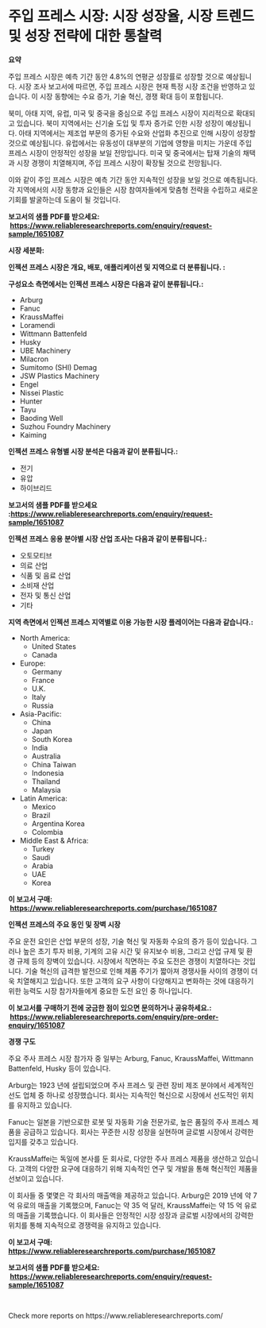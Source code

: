 <p><h1>주입 프레스 시장: 시장 성장율, 시장 트렌드 및 성장 전략에 대한 통찰력</h1></p><p><strong>요약</strong></p>
<p><p>주입 프레스 시장은 예측 기간 동안 4.8%의 연평균 성장률로 성장할 것으로 예상됩니다. 시장 조사 보고서에 따르면, 주입 프레스 시장은 현재 특정 시장 조건을 반영하고 있습니다. 이 시장 동향에는 수요 증가, 기술 혁신, 경쟁 확대 등이 포함됩니다.</p><p>북미, 아태 지역, 유럽, 미국 및 중국을 중심으로 주입 프레스 시장이 지리적으로 확대되고 있습니다. 북미 지역에서는 신기술 도입 및 투자 증가로 인한 시장 성장이 예상됩니다. 아태 지역에서는 제조업 부문의 증가된 수요와 산업화 추진으로 인해 시장이 성장할 것으로 예상됩니다. 유럽에서는 유동성이 대부분의 기업에 영향을 미치는 가운데 주입 프레스 시장이 안정적인 성장을 보일 전망입니다. 미국 및 중국에서는 탑재 기술의 채택과 시장 경쟁이 치열해지며, 주입 프레스 시장이 확장될 것으로 전망됩니다.</p><p>이와 같이 주입 프레스 시장은 예측 기간 동안 지속적인 성장을 보일 것으로 예측됩니다. 각 지역에서의 시장 동향과 요인들은 시장 참여자들에게 맞춤형 전략을 수립하고 새로운 기회를 발굴하는데 도움이 될 것입니다.</p></p>
<p><strong>보고서의 샘플 PDF를 받으세요: &nbsp;<a href="https://www.reliableresearchreports.com/enquiry/request-sample/1651087">https://www.reliableresearchreports.com/enquiry/request-sample/1651087</a></strong></p>
<p><strong>시장 세분화:</strong></p>
<p><strong> 인젝션 프레스 시장은 개요, 배포, 애플리케이션 및 지역으로 더 분류됩니다. :</strong></p>
<p><strong>구성요소 측면에서는 인젝션 프레스 시장은 다음과 같이 분류됩니다.:</strong></p>
<p><ul><li>Arburg</li><li>Fanuc</li><li>KraussMaffei</li><li>Loramendi</li><li>Wittmann Battenfeld</li><li>Husky</li><li>UBE Machinery</li><li>Milacron</li><li>Sumitomo (SHI) Demag</li><li>JSW Plastics Machinery</li><li>Engel</li><li>Nissei Plastic</li><li>Hunter</li><li>Tayu</li><li>Baoding Well</li><li>Suzhou Foundry Machinery</li><li>Kaiming</li></ul></p>
<p><strong> 인젝션 프레스 유형별 시장 분석은 다음과 같이 분류됩니다.:</strong></p>
<p><ul><li>전기</li><li>유압</li><li>하이브리드</li></ul></p>
<p><strong>보고서의 샘플 PDF를 받으세요 :<a href="https://www.reliableresearchreports.com/enquiry/request-sample/1651087">https://www.reliableresearchreports.com/enquiry/request-sample/1651087</a></strong></p>
<p><strong> 인젝션 프레스 응용 분야별 시장 산업 조사는 다음과 같이 분류됩니다.:</strong></p>
<p><ul><li>오토모티브</li><li>의료 산업</li><li>식품 및 음료 산업</li><li>소비재 산업</li><li>전자 및 통신 산업</li><li>기타</li></ul></p>
<p><strong>지역 측면에서 인젝션 프레스 지역별로 이용 가능한 시장 플레이어는 다음과 같습니다.:</strong></p>
<p><ul>
    <li>
        North America:
        <ul>
            <li>United States</li>
            <li>Canada</li>
        </ul>
    </li>
    <li>
        Europe:
        <ul>
            <li>Germany</li>
            <li>France</li>
            <li>U.K.</li>
            <li>Italy</li>
            <li>Russia</li>
        </ul>
    </li>
    <li>
        Asia-Pacific:
        <ul>
            <li>China</li>
            <li>Japan</li>
            <li>South Korea</li>
            <li>India</li>
            <li>Australia</li>
            <li>China Taiwan</li>
            <li>Indonesia</li>
            <li>Thailand</li>
            <li>Malaysia</li>
        </ul>
    </li>
    <li>
        Latin America:
        <ul>
            <li>Mexico</li>
            <li>Brazil</li>
            <li>Argentina Korea</li>
            <li>Colombia</li>
        </ul>
    </li>
    <li>
        Middle East & Africa:
        <ul>
            <li>Turkey</li>
            <li>Saudi</li>
            <li>Arabia</li>
            <li>UAE</li>
            <li>Korea</li>
        </ul>
    </li>
    </ul></p>
<p><strong>이 보고서 구매: &nbsp;<a href="https://www.reliableresearchreports.com/purchase/1651087">https://www.reliableresearchreports.com/purchase/1651087</a></strong></p>
<p><strong>인젝션 프레스의 주요 동인 및 장벽 시장</strong></p>
<p><p>주요 운전 요인은 산업 부문의 성장, 기술 혁신 및 자동화 수요의 증가 등이 있습니다. 그러나 높은 초기 투자 비용, 기계의 고유 시간 및 유지보수 비용, 그리고 산업 규제 및 환경 규제 등의 장벽이 있습니다. 시장에서 직면하는 주요 도전은 경쟁이 치열하다는 것입니다. 기술 혁신의 급격한 발전으로 인해 제품 주기가 짧아져 경쟁사들 사이의 경쟁이 더욱 치열해지고 있습니다. 또한 고객의 요구 사항이 다양해지고 변화하는 것에 대응하기 위한 능력도 시장 참가자들에게 중요한 도전 요인 중 하나입니다.</p></p>
<p><strong>이 보고서를 구매하기 전에 궁금한 점이 있으면 문의하거나 공유하세요.: &nbsp;<a href="https://www.reliableresearchreports.com/enquiry/pre-order-enquiry/1651087">https://www.reliableresearchreports.com/enquiry/pre-order-enquiry/1651087</a></strong></p>
<p><strong>경쟁 구도</strong></p>
<p><p>주요 주사 프레스 시장 참가자 중 일부는 Arburg, Fanuc, KraussMaffei, Wittmann Battenfeld, Husky 등이 있습니다.</p><p>Arburg는 1923 년에 설립되었으며 주사 프레스 및 관련 장비 제조 분야에서 세계적인 선도 업체 중 하나로 성장했습니다. 회사는 지속적인 혁신으로 시장에서 선도적인 위치를 유지하고 있습니다.</p><p>Fanuc는 일본을 기반으로한 로봇 및 자동화 기술 전문가로, 높은 품질의 주사 프레스 제품을 공급하고 있습니다. 회사는 꾸준한 시장 성장을 실현하며 글로벌 시장에서 강력한 입지를 갖추고 있습니다.</p><p>KraussMaffei는 독일에 본사를 둔 회사로, 다양한 주사 프레스 제품을 생산하고 있습니다. 고객의 다양한 요구에 대응하기 위해 지속적인 연구 및 개발을 통해 혁신적인 제품을 선보이고 있습니다.</p><p>이 회사들 중 몇몇은 각 회사의 매출액을 제공하고 있습니다. Arburg은 2019 년에 약 7 억 유로의 매출을 기록했으며, Fanuc는 약 35 억 달러, KraussMaffei는 약 15 억 유로의 매출을 기록했습니다. 이 회사들은 안정적인 시장 성장과 글로벌 시장에서의 강력한 위치를 통해 지속적으로 경쟁력을 유지하고 있습니다.</p></p>
<p><strong>이 보고서 구매: &nbsp; <a href="https://www.reliableresearchreports.com/purchase/1651087">https://www.reliableresearchreports.com/purchase/1651087</a></strong></p>
<p><strong>보고서의 샘플 PDF를 받으세요: &nbsp;<a href="https://www.reliableresearchreports.com/enquiry/request-sample/1651087">https://www.reliableresearchreports.com/enquiry/request-sample/1651087</a></strong><strong></strong></p>
<p>&nbsp;</p>
<p>Check more reports on https://www.reliableresearchreports.com/</p>